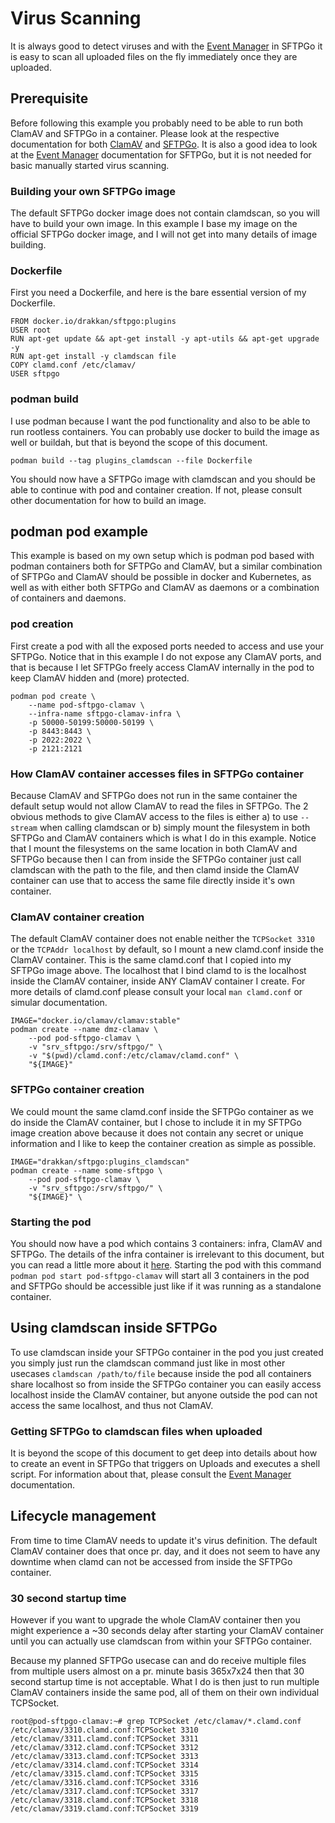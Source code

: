 # Virus Scanning

It is always good to detect viruses and with the
[Event Manager](https://github.com/drakkan/sftpgo/blob/main/docs/howto/eventmanager.md) in SFTPGo
it is easy to scan all uploaded files on the fly immediately once they are uploaded.

## Prerequisite

Before following this example you probably need to be able to run both ClamAV and SFTPGo in a container.
Please look at the respective documentation for both
[ClamAV](https://github.com/Cisco-Talos/clamav-documentation/blob/main/src/manual/Installing/Docker.md)
and [SFTPGo](https://github.com/drakkan/sftpgo/blob/main/docker/README.md).
It is also a good idea to look at the
[Event Manager](https://github.com/drakkan/sftpgo/blob/main/docs/howto/eventmanager.md)
documentation for SFTPGo, but it is not needed for basic manually started virus scanning.

### Building your own SFTPGo image

The default SFTPGo docker image does not contain clamdscan, so you will have to build your own image.
In this example I base my image on the official SFTPGo docker image, and I will not get into many
details of image building.

### Dockerfile

First you need a Dockerfile, and here is the bare essential version of my Dockerfile.

```
FROM docker.io/drakkan/sftpgo:plugins
USER root
RUN apt-get update && apt-get install -y apt-utils && apt-get upgrade -y
RUN apt-get install -y clamdscan file
COPY clamd.conf /etc/clamav/
USER sftpgo
```
### podman build

I use podman because I want the pod functionality and also to be able to run rootless containers. You can
probably use docker to build the image as well or buildah, but that is beyond the scope of this document.

`podman build --tag plugins_clamdscan --file Dockerfile`

You should now have a SFTPGo image with clamdscan and you should be able to continue with pod and container creation.
If not, please consult other documentation for how to build an image.



## podman pod example

This example is based on my own setup which is podman pod based with podman containers both for SFTPGo and ClamAV,
but a similar combination of SFTPGo and ClamAV should be possible in docker and Kubernetes, as well as with either
both SFTPGo and ClamAV as daemons or a combination of containers and daemons.

### pod creation

First create a pod with all the exposed ports needed to access and use your SFTPGo. Notice that in this example
I do not expose any ClamAV ports, and that is because I let SFTPGo freely access ClamAV internally in the pod to keep
ClamAV hidden and (more) protected.

```shell
podman pod create \
	--name pod-sftpgo-clamav \
	--infra-name sftpgo-clamav-infra \
	-p 50000-50199:50000-50199 \
	-p 8443:8443 \
	-p 2022:2022 \
	-p 2121:2121 
```

### How ClamAV container accesses files in SFTPGo container

Because ClamAV and SFTPGo does not run in the same container the default setup would not allow ClamAV to read the
files in SFTPGo. The 2 obvious methods to give ClamAV access to the files is either a) to use `--stream` when calling
clamdscan or b) simply mount the filesystem in both SFTPGo and ClamAV containers which is what I do in this example.
Notice that I mount the filesystems on the same location in both ClamAV and SFTPGo because then I can from inside the
SFTPGo container just call clamdscan with the path to the file, and then clamd inside the ClamAV container can use that to access the same file directly inside it's own container.

### ClamAV container creation

The default ClamAV container does not enable neither the `TCPSocket 3310` or the `TCPAddr localhost` by default,
so I mount a new clamd.conf inside the ClamAV container. This is the same clamd.conf that I copied into my SFTPGo
image above. The localhost that I bind clamd to is the localhost inside the ClamAV container, inside ANY ClamAV
container I create. For more details of clamd.conf please consult your local `man clamd.conf` or simular documentation.

```shell
IMAGE="docker.io/clamav/clamav:stable"
podman create --name dmz-clamav \
	--pod pod-sftpgo-clamav \
	-v "srv_sftpgo:/srv/sftpgo/" \
	-v "$(pwd)/clamd.conf:/etc/clamav/clamd.conf" \
	"${IMAGE}"
```

### SFTPGo container creation

We could mount the same clamd.conf inside the SFTPGo container as we do inside the ClamAV container, but I chose to include it in my SFTPGo image creation above because it does not contain any secret or unique information and I like to keep the container creation as simple as possible.

```
IMAGE="drakkan/sftpgo:plugins_clamdscan"
podman create --name some-sftpgo \
	--pod pod-sftpgo-clamav \
	-v "srv_sftpgo:/srv/sftpgo/" \
	"${IMAGE}" \
```

### Starting the pod

You should now have a pod which contains 3 containers: infra, ClamAV and SFTPGo. The details of the infra container is irrelevant to this document, but you can read a little more about it
[here](https://developers.redhat.com/blog/2019/01/15/podman-managing-containers-pods).
Starting the pod with this command `podman pod start pod-sftpgo-clamav` will start all 3 containers in the pod and SFTPGo should be accessible just like if it was running as a standalone container.


## Using clamdscan inside SFTPGo

To use clamdscan inside your SFTPGo container in the pod you just created you simply just run the clamdscan command just like in most other usecases `clamdscan /path/to/file` because inside the pod all containers share localhost so from inside the SFTPGo container you can easily access localhost inside the ClamAV container, but anyone outside the pod can not access the same localhost, and thus not ClamAV.

### Getting SFTPGo to clamdscan files when uploaded

It is beyond the scope of this document to get deep into details about how to create an event in SFTPGo that triggers on Uploads and executes a shell script. For information about that, please consult the
[Event Manager](https://github.com/drakkan/sftpgo/blob/main/docs/howto/eventmanager.md)
documentation.

## Lifecycle management

From time to time ClamAV needs to update it's virus definition. The default ClamAV container does that once pr. day, and it does not seem to have any downtime when clamd can not be accessed from inside the SFTPGo container.

### 30 second startup time

However if you want to upgrade the whole ClamAV container then you might experience a ~30 seconds delay after starting your ClamAV container until you can actually use clamdscan from within your SFTPGo container.

Because my planned SFTPGo usecase can and do receive multiple files from multiple users almost on a pr. minute basis 365x7x24 then that 30 second startup time is not acceptable. What I do is then just to run multiple ClamAV containers inside the same pod, all of them on their own individual TCPSocket.

```
root@pod-sftpgo-clamav:~# grep TCPSocket /etc/clamav/*.clamd.conf
/etc/clamav/3310.clamd.conf:TCPSocket 3310
/etc/clamav/3311.clamd.conf:TCPSocket 3311
/etc/clamav/3312.clamd.conf:TCPSocket 3312
/etc/clamav/3313.clamd.conf:TCPSocket 3313
/etc/clamav/3314.clamd.conf:TCPSocket 3314
/etc/clamav/3315.clamd.conf:TCPSocket 3315
/etc/clamav/3316.clamd.conf:TCPSocket 3316
/etc/clamav/3317.clamd.conf:TCPSocket 3317
/etc/clamav/3318.clamd.conf:TCPSocket 3318
/etc/clamav/3319.clamd.conf:TCPSocket 3319
```

